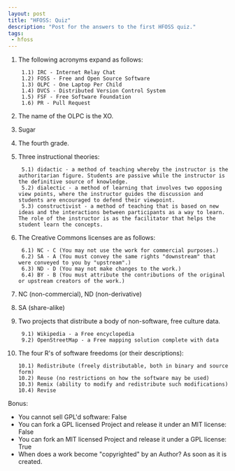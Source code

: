 ```yaml
---
layout: post
title: "HFOSS: Quiz"
description: "Post for the answers to the first HFOSS quiz."
tags:
 - hfoss
---
```


1. The following acronyms expand as follows:

        1.1) IRC - Internet Relay Chat
        1.2) FOSS - Free and Open Source Software
        1.3) OLPC - One Laptop Per Child
        1.4) DVCS - Distributed Version Control System
        1.5) FSF - Free Software Foundation
        1.6) PR - Pull Request

2. The name of the OLPC is the XO.

3. Sugar

4. The fourth grade.

5. Three instructional theories:

        5.1) didactic - a method of teaching whereby the instructor is the authoritarian figure. Students are passive while the instructor is the definitive source of knowledge.
        5.2) dialectic - a method of learning that involves two opposing view points, where the instructor guides the discussion and students are encouraged to defend their viewpoint.
        5.3) constructivist - a method of teaching that is based on new ideas and the interactions between participants as a way to learn. The role of the instructor is as the facilitator that helps the student learn the concepts.

6. The Creative Commons licenses are as follows:

        6.1) NC - C (You may not use the work for commercial purposes.)
        6.2) SA - A (You must convey the same rights "downstream" that were conveyed to you by "upstream".)
        6.3) ND - D (You may not make changes to the work.)
        6.4) BY - B (You must attribute the contributions of the original or upstream creators of the work.)

7. NC (non-commercial), ND (non-derivative)

8. SA (share-alike)

9. Two projects that distribute a body of non-software, free culture data.

        9.1) Wikipedia - a Free encyclopedia
        9.2) OpenStreetMap - a Free mapping solution complete with data

10. The four R's of software freedoms (or their descriptions):

        10.1) Redistribute (freely distributable, both in binary and source form)
        10.2) Reuse (no restrictions on how the software may be used)
        10.3) Remix (ability to modify and redistribute such modifications)
        10.4) Revise

Bonus:

* You cannot sell GPL'd software: False
* You can fork a GPL licensed Project and release it under an MIT license: False
* You can fork an MIT licensed Project and release it under a GPL license: True
* When does a work become "copyrighted" by an Author? As soon as it is created.
